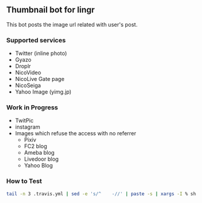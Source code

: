 
## Thumbnail bot for lingr

This bot posts the image url related with user's post.


### Supported services

- Twitter (inline photo)
- Gyazo
- Droplr
- NicoVideo
- NicoLive Gate page
- NicoSeiga
- Yahoo Image (yimg.jp)

### Work in Progress

- TwitPic
- instagram
- Images which refuse the access with no referrer
  - Pixiv
  - FC2 blog
  - Ameba blog
  - Livedoor blog
  - Yahoo Blog

### How to Test

```bash
tail -n 3 .travis.yml | sed -e 's/^    -//' | paste -s | xargs -I % sh -c '% bundle exec rake spec'
```
